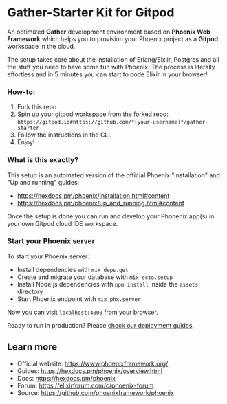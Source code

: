 # Gather-Starter Kit for Gitpod

An optimized **Gather** development environment based on **Phoenix Web Framework** which helps you to provision your Phoenix project as a **Gitpod** workspace in the cloud.

The  setup takes care about the installation of Erlang/Elxiir, Postgres and all the stuff you need to have some fun with Phoenix. The process is literally effortless and in 5 minutes you can start to code Elixir in your browser!  

### How-to:

1. Fork this repo
2. Spin up your gitpod workspace from the forked repo: 
  ```https://gitpod.io#https://github.com/*[your-username]*/gather-starter```
3. Follow the instructions in the CLI.
4. Enjoy! 

### What is this exactly? 

This setup is an automated version of the official Phoenix "Installation" and "Up and running" guides:  
- https://hexdocs.pm/phoenix/installation.html#content
- https://hexdocs.pm/phoenix/up_and_running.html#content

Once the setup is done you can run and develop your Phonenix app(s) in your own Gitpod cloud IDE workspace.

### Start your Phoenix server

To start your Phoenix server:

  * Install dependencies with `mix deps.get`
  * Create and migrate your database with `mix ecto.setup`
  * Install Node.js dependencies with `npm install` inside the `assets` directory
  * Start Phoenix endpoint with `mix phx.server`

Now you can visit [`localhost:4000`](http://localhost:4000) from your browser.

Ready to run in production? Please [check our deployment guides](https://hexdocs.pm/phoenix/deployment.html).

## Learn more

  * Official website: https://www.phoenixframework.org/
  * Guides: https://hexdocs.pm/phoenix/overview.html
  * Docs: https://hexdocs.pm/phoenix
  * Forum: https://elixirforum.com/c/phoenix-forum
  * Source: https://github.com/phoenixframework/phoenix
